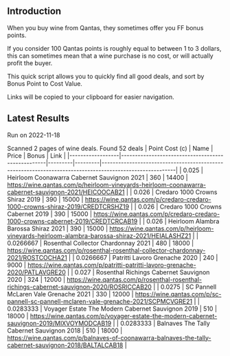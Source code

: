 ## Introduction

When you buy wine from Qantas, they sometimes offer you FF bonus points. 

If you consider 100 Qantas points is roughly equal to between 1 to 3 dollars, this can sometimes mean that a wine purchase is no cost, or will actually profit the buyer.

This quick script allows you to quickly find all good deals, and sort by Bonus Point to Cost Value.

Links will be copied to your clipboard for easier navigation.

## Latest Results

Run on 2022-11-18

Scanned 2 pages of wine deals.
Found 52 deals
|   Point Cost (c) | Name                                              |   Price |   Bonus | Link                                                                                                    |
|------------------|---------------------------------------------------|---------|---------|---------------------------------------------------------------------------------------------------------|
|        0.025     | Heirloom Coonawarra Cabernet Sauvignon 2021       |     360 |   14400 | https://wine.qantas.com/p/heirloom-vineyards-heirloom-coonawarra-cabernet-sauvignon-2021/HEICOOCAB21    |
|        0.026     | Credaro 1000 Crowns Shiraz 2019                   |     390 |   15000 | https://wine.qantas.com/p/credaro-credaro-1000-crowns-shiraz-2019/CREDTCRSHZ19                          |
|        0.026     | Credaro 1000 Crowns Cabernet 2019                 |     390 |   15000 | https://wine.qantas.com/p/credaro-credaro-1000-crowns-cabernet-2019/CREDTCRCAB19                        |
|        0.026     | Heirloom Alambra Barossa Shiraz 2021              |     390 |   15000 | https://wine.qantas.com/p/heirloom-vineyards-heirloom-alambra-barossa-shiraz-2021/HEIALASHZ21           |
|        0.0266667 | Rosenthal Collector Chardonnay 2021               |     480 |   18000 | https://wine.qantas.com/p/rosenthal-rosenthal-collector-chardonnay-2021/ROSTCOCHA21                     |
|        0.0266667 | Patritti Lavoro Grenache 2020                     |     240 |    9000 | https://wine.qantas.com/p/patritti-patritti-lavoro-grenache-2020/PATLAVGRE20                            |
|        0.027     | Rosenthal Richings Cabernet Sauvignon 2020        |     324 |   12000 | https://wine.qantas.com/p/rosenthal-rosenthal-richings-cabernet-sauvignon-2020/ROSRICCAB20              |
|        0.0275    | SC Pannell McLaren Vale Grenache 2021             |     330 |   12000 | https://wine.qantas.com/p/sc-pannell-sc-pannell-mclaren-vale-grenache-2021/SCPMCVGRE21                  |
|        0.0283333 | Voyager Estate The Modern Cabernet Sauvignon 2019 |     510 |   18000 | https://wine.qantas.com/p/voyager-estate-the-modern-cabernet-sauvignon-2019/MIXVOYMODCAB19              |
|        0.0283333 | Balnaves The Tally Cabernet Sauvignon 2018        |     510 |   18000 | https://wine.qantas.com/p/balnaves-of-coonawarra-balnaves-the-tally-cabernet-sauvignon-2018/BALTALCAB18 |


